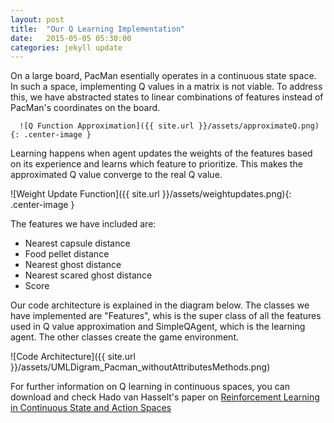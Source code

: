 ```yaml
---
layout: post
title:  "Our Q Learning Implementation"
date:   2015-05-05 05:30:00
categories: jekyll update
---
```


On a large board, PacMan esentially operates in a continuous state space. In such a space, implementing Q values in a matrix is not viable. To address this, we have abstracted states to linear combinations of features instead of PacMan's coordinates on the board.

      ![Q Function Approximation]({{ site.url }}/assets/approximateQ.png){: .center-image }

Learning happens when agent updates the weights of the features based on its experience and learns which feature to prioritize. This makes the approximated Q value converge to the real Q value.

![Weight Update Function]({{ site.url }}/assets/weightupdates.png){: .center-image }

The features we have included are: 
- Nearest capsule distance
- Food pellet distance
- Nearest ghost distance
- Nearest scared ghost distance
- Score

Our code architecture is explained in the diagram below. The classes we have implemented are "Features", whis is the super class of all the features used in Q value approximation and SimpleQAgent, which is the learning agent. The other classes create the game environment. 

![Code Architecture]({{ site.url }}/assets/UMLDigram_Pacman_withoutAttributesMethods.png)

For further information on Q learning in continuous spaces, you can download and check Hado van Hasselt's paper on [Reinforcement Learning in Continuous State and Action Spaces](http://webdocs.cs.ualberta.ca/~vanhasse/papers/RL_in_Continuous_Spaces.pdf) 

